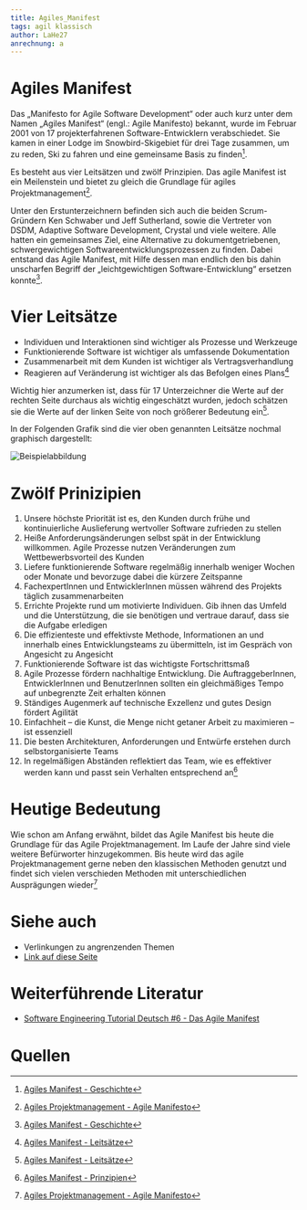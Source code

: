 ```yaml
---
title: Agiles_Manifest
tags: agil klassisch
author: LaHe27
anrechnung: a
---
```


# Agiles Manifest

Das „Manifesto for Agile Software Development“ oder auch kurz unter dem Namen „Agiles Manifest“ (engl.: Agile Manifesto) bekannt, wurde im Februar 2001 von 17 projekterfahrenen Software-Entwicklern verabschiedet. Sie kamen in einer Lodge im Snowbird-Skigebiet für drei Tage zusammen, um zu reden, Ski zu fahren und eine gemeinsame Basis zu finden[^1].

Es besteht aus vier Leitsätzen und zwölf Prinzipien.
Das agile Manifest ist ein Meilenstein und bietet zu gleich die Grundlage für agiles Projektmanagement[^4].

Unter den Erstunterzeichnern befinden sich auch die beiden Scrum-Gründern Ken Schwaber und Jeff Sutherland, sowie die Vertreter von DSDM, Adaptive Software Development, Crystal und viele weitere. Alle hatten ein gemeinsames Ziel, eine Alternative zu dokumentgetriebenen, schwergewichtigen Softwareentwicklungsprozessen zu finden. Dabei entstand das Agile Manifest, mit Hilfe dessen man endlich den bis dahin unscharfen Begriff der „leichtgewichtigen Software-Entwicklung“ ersetzen konnte[^1].


# Vier Leitsätze

* Individuen und Interaktionen sind wichtiger als Prozesse und Werkzeuge
* Funktionierende Software ist wichtiger als umfassende Dokumentation
* Zusammenarbeit mit dem Kunden ist wichtiger als Vertragsverhandlung
* Reagieren auf Veränderung ist wichtiger als das Befolgen eines Plans[^3]

Wichtig hier anzumerken ist, dass für 17 Unterzeichner die Werte auf der rechten Seite durchaus als wichtig eingeschätzt wurden, jedoch schätzen sie die Werte auf der linken Seite von noch größerer Bedeutung ein[^3].

In der Folgenden Grafik sind die vier oben genannten Leitsätze nochmal graphisch dargestellt:


![Beispielabbildung](Agiles_Manifest/test-file.jpg)


# Zwölf Prinizipien

1. Unsere höchste Priorität ist es, den Kunden durch frühe und kontinuierliche Auslieferung wertvoller Software zufrieden zu stellen
2. Heiße Anforderungsänderungen selbst spät in der Entwicklung willkommen. Agile Prozesse nutzen Veränderungen zum Wettbewerbsvorteil des Kunden
3. Liefere funktionierende Software regelmäßig innerhalb weniger Wochen oder Monate und bevorzuge dabei die kürzere Zeitspanne
4. FachexpertInnen und EntwicklerInnen müssen während des Projekts täglich zusammenarbeiten
5. Errichte Projekte rund um motivierte Individuen. Gib ihnen das Umfeld und die Unterstützung, die sie benötigen und vertraue darauf, dass sie die Aufgabe erledigen
6. Die effizienteste und effektivste Methode, Informationen an und innerhalb eines Entwicklungsteams zu übermitteln, ist im Gespräch von Angesicht zu Angesicht
7. Funktionierende Software ist das wichtigste Fortschrittsmaß
8. Agile Prozesse fördern nachhaltige Entwicklung. Die AuftraggeberInnen, EntwicklerInnen und BenutzerInnen sollten ein gleichmäßiges Tempo auf unbegrenzte Zeit erhalten können
9. Ständiges Augenmerk auf technische Exzellenz und gutes Design fördert Agilität
10. Einfachheit – die Kunst, die Menge nicht getaner Arbeit zu maximieren – ist essenziell
11. Die besten Architekturen, Anforderungen und Entwürfe erstehen durch selbstorganisierte Teams
12. In regelmäßigen Abständen reflektiert das Team, wie es effektiver werden kann und passt sein Verhalten entsprechend an[^2]


# Heutige Bedeutung

Wie schon am Anfang erwähnt, bildet das Agile Manifest bis heute die Grundlage für das Agile Projektmanagement. Im Laufe der Jahre sind viele weitere Befürworter hinzugekommen. 
Bis heute wird das agile Projektmanagement gerne neben den klassischen Methoden genutzt und findet sich vielen verschieden Methoden mit unterschiedlichen Ausprägungen wieder[^4]


# Siehe auch

* Verlinkungen zu angrenzenden Themen
* [Link auf diese Seite](Agiles_Manifest.md)

# Weiterführende Literatur

* [Software Engineering Tutorial Deutsch #6 - Das Agile Manifest](https://www.youtube.com/watch?v=aN-6Ha66Q9U)

# Quellen

[^1]: [Agiles Manifest - Geschichte](https://agilemanifesto.org/history.html)
[^2]: [Agiles Manifest - Prinzipien](https://agilemanifesto.org/iso/de/principles.html)
[^3]: [Agiles Manifest - Leitsätze](https://agilemanifesto.org/iso/de/manifesto.html)
[^4]: [Agiles Projektmanagement - Agile Manifesto](http://agiles-projektmanagement.org/agile-manifesto/)

